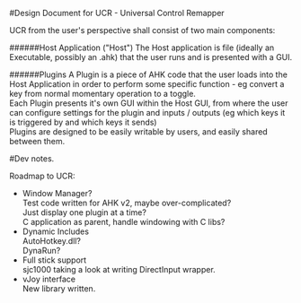 #Design Document for UCR - Universal Control Remapper

UCR from the user's perspective shall consist of two main components:

######Host Application ("Host")
The Host application is file (ideally an Executable, possibly an .ahk) that the user runs and is presented with a GUI.   

######Plugins
A Plugin is a piece of AHK code that the user loads into the Host Application in order to perform some specific function - eg convert a key from normal momentary operation to a toggle.   
Each Plugin presents it's own GUI within the Host GUI, from where the user can configure settings for the plugin and inputs / outputs (eg which keys it is triggered by and which keys it sends)   
Plugins are designed to be easily writable by users, and easily shared between them.   


#Dev notes.

Roadmap to UCR:
* Window Manager?   
Test code written for AHK v2, maybe over-complicated?   
Just display one plugin at a time?   
C application as parent, handle windowing with C libs?
* Dynamic Includes   
AutoHotkey.dll?   
DynaRun?   
* Full stick support   
sjc1000 taking a look at writing DirectInput wrapper.   
* vJoy interface   
New library written.   

